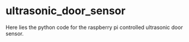 # ultrasonic_door_sensor
Here lies the python code for the raspberry pi controlled ultrasonic door sensor.

